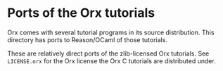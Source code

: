 # Ports of the Orx tutorials

Orx comes with several tutorial programs in its source distribution. This
directory has ports to Reason/OCaml of those tutorials.

These are relatively direct ports of the zlib-licensed Orx tutorials. See
`LICENSE.orx` for the Orx license the Orx C tutorials are distributed under.